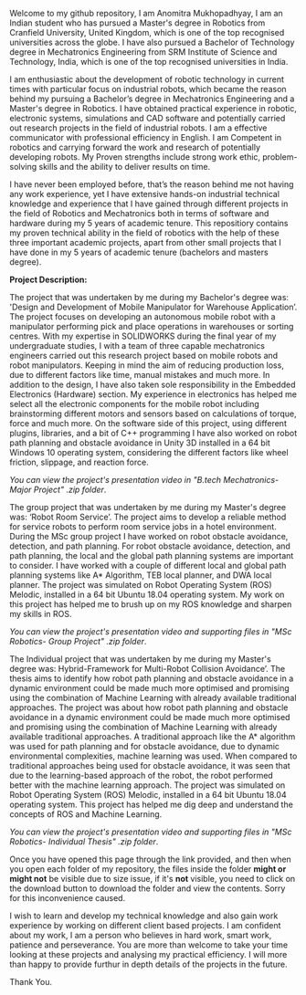 Welcome to my github repository, I am Anomitra Mukhopadhyay, I am an Indian student who has pursued a Master's degree in Robotics from Cranfield University, United Kingdom, which is one of the top recognised universities across the globe. I have also pursued a Bachelor of Technology degree in Mechatronics Engineering from SRM Institute of Science and Technology, India, which is one of the top recognised universities in India. 

I am enthusiastic about the development of robotic technology in current times with particular focus on industrial robots, which became the reason behind my pursuing a Bachelor’s degree in Mechatronics Engineering and a Master's degree in Robotics. I have obtained practical experience in robotic, electronic systems, simulations and CAD software and potentially carried out research projects in the field of industrial robots. I am a effective communicator with professional efficiency in English. I am Competent in robotics and carrying forward the work and research of potentially developing robots. My Proven strengths include strong work ethic, problem-solving skills and the ability to deliver results on time.

I have never been employed before, that’s the reason behind me not having any work experience, yet I have extensive hands-on industrial technical knowledge and experience that I have gained through different projects in the field of Robotics and Mechatronics both in terms of software and hardware during my 5 years of academic tenure. This repositiory contains my proven technical ability in the field of robotics with the help of these three important academic projects, apart from other small projects that I have done in my 5 years of academic tenure (bachelors and masters degree).

**Project Description:** 

The project that was undertaken by me during my Bachelor's degree was: 'Design and Development of Mobile Manipulator for Warehouse Application’. The project focuses on developing an autonomous mobile robot with a manipulator performing pick and place operations in warehouses or sorting centres. With my expertise in SOLIDWORKS during the final year of my undergraduate studies, I with a team of three capable mechatronics engineers carried out this research project based on mobile robots and robot manipulators. Keeping in mind the aim of reducing production loss, due to different factors like time, manual mistakes and much more. In addition to the design, I have also taken sole responsibility in the Embedded Electronics (Hardware) section. My experience in electronics has helped me select all the electronic components for the mobile robot including brainstorming different motors and sensors based on calculations of torque, force and much more. On the software side of this project, using different plugins, libraries, and a bit of C++ programming I have also worked on robot path planning and obstacle avoidance in Unity 3D installed in a 64 bit Windows 10 operating system, considering the different factors like wheel friction, slippage, and reaction force.

*You can view the project's presentation video in "B.tech Mechatronics- Major Project" .zip folder*.

The group project that was undertaken by me during my Master's degree was: ‘Robot Room Service’. The project aims to develop a reliable method for service robots to perform room service jobs in a hotel environment. During the MSc group project I have worked on robot obstacle avoidance, detection, and path planning. For robot obstacle avoidance, detection, and path planning, the local and the global path planning systems are important to consider. I have worked with a couple of different local and global path planning systems like A* Algorithm, TEB local planner, and DWA local planner. The project was simulated on Robot Operating System (ROS) Melodic, installed in a 64 bit Ubuntu 18.04 operating system. My work on this project has helped me to brush up on my ROS knowledge and sharpen my skills in ROS.

*You can view the project's presentation video and supporting files in "MSc Robotics- Group Project" .zip folder*.

The Individual project that was undertaken by me during my Master's degree was: Hybrid-Framework for Multi-Robot Collision Avoidance’. The thesis aims to identify how robot path planning and obstacle avoidance in a dynamic environment could be made much more optimised and promising using the combination of Machine Learning with already available traditional approaches. The project was about how robot path planning and obstacle avoidance in a dynamic environment could be made much more optimised and promising using the combination of Machine Learning with already available traditional approaches. A traditional approach like the A* algorithm was used for path planning and for obstacle avoidance, due to dynamic environmental complexities, machine learning was used. When compared to traditional approaches being used for obstacle avoidance, it was seen that due to the learning-based approach of the robot, the robot performed better with the machine learning approach. The project was simulated on Robot Operating System (ROS) Melodic, installed in a 64 bit Ubuntu 18.04 operating system. This project has helped me dig deep and understand the concepts of ROS and Machine Learning.

*You can view the project's presentation video and supporting files in "MSc Robotics- Individual Thesis" .zip folder*.

Once you have opened this page through the link provided, and then when you open each folder of my repository, the files inside the folder **might or might not** be visible due to size issue, if it's **not** visible, you need to click on the download button to download the folder and view the contents. Sorry for this inconvenience caused.

I wish to learn and develop my technical knowledge and also gain work experience by working on different client based projects. I am confident about my work, I am a person who believes in hard work, smart work, patience and perseverance. You are more than welcome to take your time looking at these projects and analysing my practical efficiency. I will more than happy to provide furthur in depth details of the projects in the future.

Thank You.
